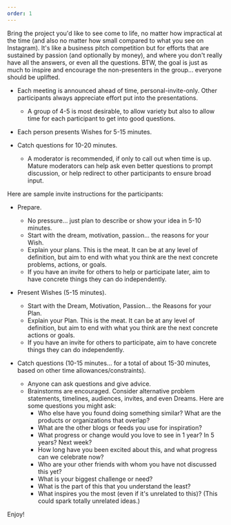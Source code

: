 ```yaml
---
order: 1
---
```


Bring the project you'd like to see come to life, no matter how impractical at the time (and also no matter how small compared to what you see on Instagram). It's like a business pitch competition but for efforts that are sustained by passion (and optionally by money), and where you don't really have all the answers, or even all the questions. BTW, the goal is just as much to inspire and encourage the non-presenters in the group... everyone should be uplifted.

- Each meeting is announced ahead of time, personal-invite-only. Other participants always appreciate effort put into the presentations. 

  - A group of 4-5 is most desirable, to allow variety but also to allow time for each participant to get into good questions.

- Each person presents Wishes for 5-15 minutes.

- Catch questions for 10-20 minutes.

  - A moderator is recommended, if only to call out when time is up. Mature moderators can help ask even better questions to prompt discussion, or help redirect to other participants to ensure broad input.




Here are sample invite instructions for the participants:

- Prepare.
  - No pressure... just plan to describe or show your idea in 5-10 minutes.
  - Start with the dream, motivation, passion... the reasons for your Wish.
  - Explain your plans. This is the meat. It can be at any level of definition, but aim to end with what you think are the next concrete problems, actions, or goals.
  - If you have an invite for others to help or participate later, aim to have concrete things they can do independently.

- Present Wishes (5-15 minutes).
  - Start with the Dream, Motivation, Passion... the Reasons for your Plan.
  - Explain your Plan. This is the meat. It can be at any level of definition, but aim to end with what you think are the next concrete actions or goals.
  - If you have an invite for others to participate, aim to have concrete things they can do independently.

- Catch questions (10-15 minutes... for a total of about 15-30 minutes, based on other time allowances/constraints).
  - Anyone can ask questions and give advice.
  - Brainstorms are encouraged. Consider alternative problem statements, timelines, audiences, invites, and even Dreams. Here are some questions you might ask:
    - Who else have you found doing something similar? What are the products or organizations that overlap?
    - What are the other blogs or feeds you use for inspiration?
    - What progress or change would you love to see in 1 year? In 5 years? Next week?
    - How long have you been excited about this, and what progress can we celebrate now?
    - Who are your other friends with whom you have not discussed this yet?
    - What is your biggest challenge or need?
    - What is the part of this that you understand the least?
    - What inspires you the most (even if it's unrelated to this)? (This could spark totally unrelated ideas.)

Enjoy!
